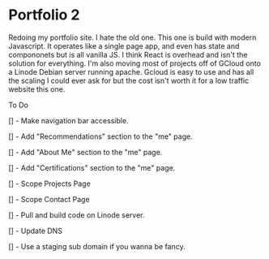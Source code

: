# Portfolio 2 #

Redoing my portfolio site. I hate the old one. This one is build with modern Javascript. It operates like a single page app, and even has state and compononets but is all vanilla JS. I think React is overhead and isn't the solution for everything. I'm also moving most of projects off of GCloud onto a Linode Debian server running apache. Gcloud is easy to use and has all the scaling I could ever ask for but the cost isn't worth it for a low traffic website this one.

To Do

[] - Make navigation bar accessible.

[] - Add "Recommendations" section to the "me" page.

[] - Add "About Me" section to the "me" page.

[] - Add "Certifications" section to the "me" page.

[] - Scope Projects Page

[] - Scope Contact Page

[] - Pull and build code on Linode server.

[] - Update DNS

[] - Use a staging sub domain if you wanna be fancy.